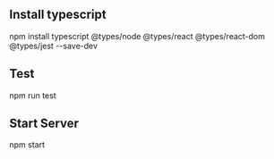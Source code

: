## Install typescript

npm install typescript @types/node @types/react @types/react-dom @types/jest --save-dev  

## Test

npm run test  

## Start Server

npm start  
